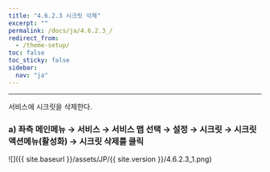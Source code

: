 ```yaml
---
title: "4.6.2.3 시크릿 삭제"
excerpt: ""
permalink: /docs/ja/4.6.2.3_/
redirect_from:
  - /theme-setup/
toc: false
toc_sticky: false
sidebar:
  nav: "ja"
---
```


---
서비스에 시크릿을 삭제한다.

### a\) 좌측 메인메뉴 → 서비스 → 서비스 맵 선택 → 설정 → 시크릿 → 시크릿 액션메뉴\(활성화\) →  시크릿 삭제를 클릭
![]({{ site.baseurl }}/assets/JP/{{ site.version }}/4.6.2.3_1.png)
